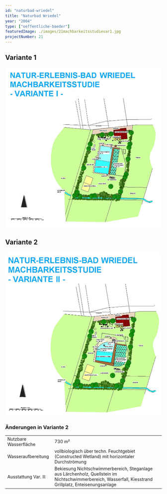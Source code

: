 ```yaml
---
id: "naturbad-wriedel"
title: "Naturbad Wriedel"
year: "2004"
type: ["oeffentliche-baeder"]
featuredImage: ./images/21machbarkeitsstudievar1.jpg
projectNumber: 21
---
```


## Variante 1
![Machbarkeitsstudie Var 1](./images/21machbarkeitsstudievar1.jpg)

## Variante 2
![Machbarkeitsstudie Var 2](./images/21machbarkeitsstudievar2.jpg)

### Änderungen in Variante 2

|                       |                                                                                                                                                         |
| --------------------- | ------------------------------------------------------------------------------------------------------------------------------------------------------- |
| Nutzbare Wasserfläche | 730 m²                                                                                                                                                  |
| Wasseraufbereitung    | vollbiologisch über techn. Feuchtgebiet (Constructed Wetland) mit horizontaler Durchströmung                                                            |
| Ausstattung Var. II:  | Bekiesung Nichtschwimmerbereich, Steganlage aus Lärchenholz, Quellstein im Nichtschwimmerbereich, Wasserfall, Kiesstrand Grillplatz, Enteisenungsanlage |
